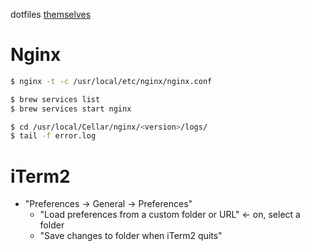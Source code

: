 dotfiles [themselves](https://github.com/oleksmarkh/settings/tree/master/dotfiles)

# Nginx

```bash
$ nginx -t -c /usr/local/etc/nginx/nginx.conf

$ brew services list
$ brew services start nginx

$ cd /usr/local/Cellar/nginx/<version>/logs/
$ tail -f error.log
```

# iTerm2

* "Preferences -> General -> Preferences"
  * "Load preferences from a custom folder or URL" <- on, select a folder
  * "Save changes to folder when iTerm2 quits"
